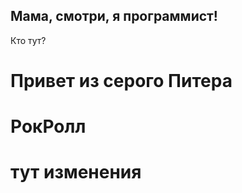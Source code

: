 ## Мама, смотри, я программист!

Кто тут?
# Привет из серого Питера #
# РокРолл #

# тут изменения #